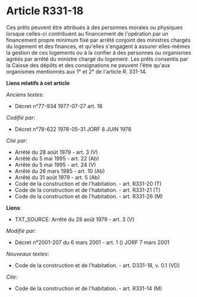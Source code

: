 # Article R331-18

Ces prêts peuvent être attribués à des personnes morales ou physiques lorsque celles-ci contribuent au financement de
l'opération par un financement propre minimum fixé par arrêté conjoint des ministres chargés du logement et des finances, et
qu'elles s'engagent à assurer elles-mêmes la gestion de ces logements ou à la confier à des personnes ou organismes agréés
par arrêté du ministre chargé du logement. Les prêts consentis par la Caisse des dépôts et des consignations ne peuvent
l'être qu'aux organismes mentionnés aux 1° et 2° de l'article R. 331-14.

**Liens relatifs à cet article**

_Anciens textes_:

  - Décret n°77-934 1977-07-27 art. 18

_Codifié par_:

  - Décret n°78-622 1978-05-31 JORF 8 JUIN 1978

_Cité par_:

  - Arrêté du 28 août 1979 - art. 3 (V)
  - Arrêté du 5 mai 1995 - art. 22 (Ab)
  - Arrêté du 5 mai 1995 - art. 24 (V)
  - Arrêté du 26 mars 1985 - art. 10 (Ab)
  - Arrêté du 31 août 1979 - art. 5 (Ab)
  - Code de la construction et de l'habitation. - art. R331-20 (T)
  - Code de la construction et de l'habitation. - art. R331-21 (T)
  - Code de la construction et de l'habitation. - art. R331-26 (M)

**Liens**:

  - TXT_SOURCE: Arrêté du 28 août 1979 - art. 3 (V)

_Modifié par_:

  - Décret n°2001-207 du 6 mars 2001 - art. 1 () JORF 7 mars 2001

_Nouveaux textes_:

  - Code de la construction et de l'habitation. - art. D331-18, v. 0.1 (VD)

_Cite_:

  - Code de la construction et de l'habitation. - art. R331-14 (M)
